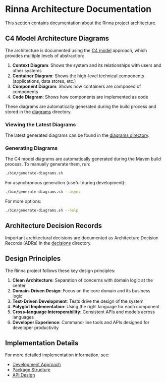 # Rinna Architecture Documentation

This section contains documentation about the Rinna project architecture.

## C4 Model Architecture Diagrams

The architecture is documented using the [C4 model](https://c4model.com/) approach, which provides multiple levels of abstraction:

1. **Context Diagram**: Shows the system and its relationships with users and other systems
2. **Container Diagram**: Shows the high-level technical components (applications, data stores, etc.)
3. **Component Diagram**: Shows how containers are composed of components
4. **Code Diagram**: Shows how components are implemented as code

These diagrams are automatically generated during the build process and stored in the [diagrams](../diagrams) directory.

### Viewing the Latest Diagrams

The latest generated diagrams can be found in the [diagrams directory](../diagrams/README.md).

### Generating Diagrams

The C4 model diagrams are automatically generated during the Maven build process. To manually generate them, run:

```bash
./bin/generate-diagrams.sh
```

For asynchronous generation (useful during development):

```bash
./bin/generate-diagrams.sh --async
```

For more options:

```bash
./bin/generate-diagrams.sh --help
```

## Architecture Decision Records

Important architectural decisions are documented as Architecture Decision Records (ADRs) in the [decisions](./decisions) directory.

## Design Principles

The Rinna project follows these key design principles:

1. **Clean Architecture**: Separation of concerns with domain logic at the center
2. **Domain-Driven Design**: Focus on the core domain and its business logic
3. **Test-Driven Development**: Tests drive the design of the system
4. **Polyglot Implementation**: Using the right language for each component
5. **Cross-language Interoperability**: Consistent APIs and models across languages
6. **Developer Experience**: Command-line tools and APIs designed for developer productivity

## Implementation Details

For more detailed implementation information, see:

- [Development Approach](../development/design-approach.md)
- [Package Structure](../development/package-structure.md)
- [API Design](../development/api-design.md)